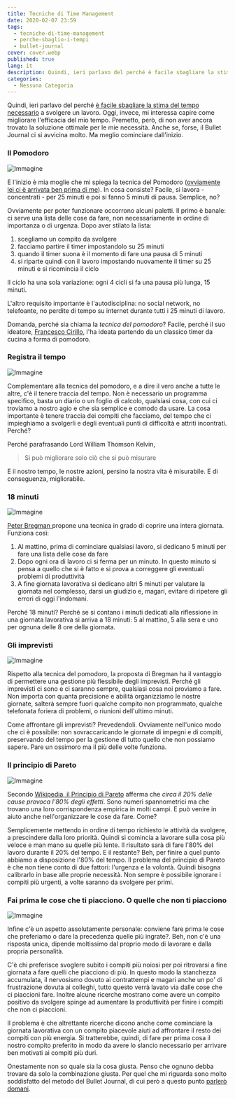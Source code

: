 ```yaml
---
title: Tecniche di Time Management
date: 2020-02-07 23:59
tags:
  - tecniche-di-time-management
  - perche-sbaglio-i-tempi
  - bullet-journal
cover: cover.webp
published: true
lang: it
description: Quindi, ieri parlavo del perché è facile sbagliare la stima del tempo necessario a svolgere un lavoro. Oggi, invece, mi interessa capire come migliorare l'efficacia del mio tempo. Premetto, però, di non aver ancora trovato la soluzione ottimale per le mie necessità. Anche se, forse, il Bullet Journal ci si avvicina molto. Ma meglio cominciare dall'inizio.
categories:
  - Nessuna Categoria
---
```


Quindi, ieri parlavo del perché [è facile sbagliare la stima del tempo necessario](https://blog.stranianelli.com/perche-sbaglio-i-tempi/) a svolgere un lavoro. Oggi, invece, mi interessa capire come migliorare l'efficacia del mio tempo. Premetto, però, di non aver ancora trovato la soluzione ottimale per le mie necessità. Anche se, forse, il Bullet Journal ci si avvicina molto. Ma meglio cominciare dall'inizio.

### Il Pomodoro

![Immagine](./pomodoro.webp)

E l'inizio è mia moglie che mi spiega la tecnica del Pomodoro ([ovviamente lei ci è arrivata ben prima di me](https://www.tramusicaeparole.com/claudia-falzone-e-la-lotta-contro-il-tempo/)). In cosa consiste? Facile, si lavora - concentrati - per 25 minuti e poi si fanno 5 minuti di pausa. Semplice, no?

Ovviamente per poter funzionare occorrono alcuni paletti. Il primo è banale: ci serve una lista delle cose da fare, non necessariamente in ordine di importanza o di urgenza. Dopo aver stilato la lista:

1. scegliamo un compito da svolgere
2. facciamo partire il timer impostandolo su 25 minuti
3. quando il timer suona è il momento di fare una pausa di 5 minuti
4. si riparte quindi con il lavoro impostando nuovamente il timer su 25 minuti e si ricomincia il ciclo

Il ciclo ha una sola variazione: ogni 4 cicli si fa una pausa più lunga, 15 minuti.

L'altro requisito importante è l'autodisciplina: no social network, no telefoante, no perdite di tempo su internet durante tutti i 25 minuti di lavoro.

Domanda, perché sia chiama la _tecnica del pomodoro_? Facile, perché il suo ideatore, [Francesco Cirillo](https://francescocirillo.com/products/the-pomodoro-technique-book-it-edition), l'ha ideata partendo da un classico timer da cucina a forma di pomodoro.

### Registra il tempo

![Immagine](./abaco.webp)

Complementare alla tecnica del pomodoro, e a dire il vero anche a tutte le altre, c'è il tenere traccia del tempo. Non è necessario un programma specifico, basta un diario o un foglio di calcolo, qualsiasi cosa, con cui ci troviamo a nostro agio e che sia semplice e comodo da usare. La cosa importante è tenere traccia dei compiti che facciamo, del tempo che ci impieghiamo a svolgerli e degli eventuali punti di difficoltà e attriti incontrati. Perché?

Perché parafrasando Lord William Thomson Kelvin,

> Si può migliorare solo ciò che si può misurare

E il nostro tempo, le nostre azioni, persino la nostra vita è misurabile. E di conseguenza, migliorabile.

### 18 minuti

![Immagine](./18-minuti.webp)

[Peter Bregman ](https://bregmanpartners.com/articles/faqs-about-18-minutes/) propone una tecnica in grado di coprire una intera giornata. Funziona così:

1. Al mattino, prima di cominciare qualsiasi lavoro, si dedicano 5 minuti per fare una lista delle cose da fare
2. Dopo ogni ora di lavoro ci si ferma per un minuto. In questo minuto si pensa a quello che si è fatto e si prova a correggere gli eventuali problemi di produttività
3. A fine giornata lavorativa si dedicano altri 5 minuti per valutare la giornata nel complesso, darsi un giudizio e, magari, evitare di ripetere gli errori di oggi l'indomani.

Perché 18 minuti? Perché se si contano i minuti dedicati alla riflessione in una giornata lavorativa si arriva a 18 minuti: 5 al mattino, 5 alla sera e uno per ognuna delle 8 ore della giornata.

### Gli imprevisti

![Immagine](./caos.webp)

Rispetto alla tecnica del pomodoro, la proposta di Bregman ha il vantaggio di permettere una gestione più flessibile degli imprevisti. Perché gli imprevisti ci sono e ci saranno sempre, qualsiasi cosa noi proviamo a fare. Non importa con quanta precisione e abilità organizziamo le nostre giornate, salterà sempre fuori qualche compito non programmato, qualche telefonata foriera di problemi, o riunioni dell'ultimo minuti.

Come affrontare gli imprevisti? Prevedendoli. Ovviamente nell'unico modo che ci è possibile: non sovraccaricando le giornate di impegni e di compiti, preservando del tempo per la gestione di tutto quello che non possiamo sapere. Pare un ossimoro ma il più delle volte funziona.

### Il principio di Pareto

![Immagine](./pareto.webp)

Secondo [Wikipedia, il Principio di Pareto](https://it.wikipedia.org/wiki/Principio_di_Pareto) afferma che _circa il 20% delle cause provoca l'80% degli effetti_. Sono numeri spannometrici ma che trovano una loro corrispondenza empirica in molti campi. E può venire in aiuto anche nell'organizzare le cose da fare. Come?

Semplicemente mettendo in ordine di tempo richiesto le attività da svolgere, a prescindere dalla loro priorità. Quindi si comincia a lavorare sulla cosa più veloce e man mano su quelle più lente. Il risultato sarà di fare l'80% del lavoro durante il 20% del tempo. E il restante? Beh, per finire a quel punto abbiamo a disposizione l'80% del tempo. Il problema del principio di Pareto è che non tiene conto di due fattori: l'urgenza e la volontà. Quindi bisogna calibrarlo in base alle proprie necessità. Non sempre è possibile ignorare i compiti più urgenti, a volte saranno da svolgere per primi.

### Fai prima le cose che ti piacciono. O quelle che non ti piacciono

![Immagine](./semplice.webp)

Infine c'è un aspetto assolutamente personale: conviene fare prima le cose che preferiamo o dare la precedenza quelle più ingrate?. Beh, non c'è una risposta unica, dipende moltissimo dal proprio modo di lavorare e dalla propria personalità.

C'è chi preferisce svoglere subito i compiti più noiosi per poi ritrovarsi a fine giornata a fare quelli che piacciono di più. In questo modo la stanchezza accumulata, il nervosismo dovuto ai contrattempi e magari anche un po' di frustrazione dovuta ai colleghi, tutto questo verrà lavato via dalle cose che ci piaccioni fare. Inoltre alcune ricerche mostrano come avere un compito positivo da svolgere spinge ad aumentare la produttività per finire i compiti che non ci piaccioni.

Il problema è che altrettante ricerche dicono anche come cominciare la giornata lavorativa con un compito piacevole aiuti ad affrontare il resto dei compiti con più energia. Si tratterebbe, quindi, di fare per prima cosa il nostro compito preferito in modo da avere lo slancio necessario per arrivare ben motivati ai compiti più duri.

Onestamente non so quale sia la cosa giusta. Penso che ognuno debba trovare da solo la combinazione giusta. Per quel che mi riguarda sono molto soddisfatto del metodo del Bullet Journal, di cui però a questo punto [parlerò domani](https://blog.stranianelli.com/bullet-journal/).
